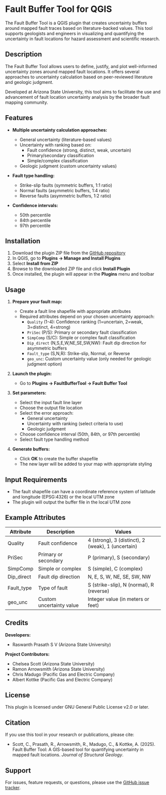 # Fault Buffer Tool for QGIS

The Fault Buffer Tool is a QGIS plugin that creates uncertainty buffers around mapped fault traces based on literature-backed values. This tool supports geologists and engineers in visualizing and quantifying the uncertainty in fault locations for hazard assessment and scientific research.

## Description

The Fault Buffer Tool allows users to define, justify, and plot well-informed uncertainty zones around mapped fault locations. It offers several approaches to uncertainty calculation based on peer-reviewed literature and geologic judgment.

Developed at Arizona State University, this tool aims to facilitate the use and advancement of fault location uncertainty analysis by the broader fault mapping community.

## Features

- **Multiple uncertainty calculation approaches:**
  - General uncertainty (literature-based values)
  - Uncertainty with ranking based on:
    - Fault confidence (strong, distinct, weak, uncertain)
    - Primary/secondary classification
    - Simple/complex classification
  - Geologic judgment (custom uncertainty values)

- **Fault type handling:**
  - Strike-slip faults (symmetric buffers, 1:1 ratio)
  - Normal faults (asymmetric buffers, 1:4 ratio)
  - Reverse faults (asymmetric buffers, 1:2 ratio)

- **Confidence intervals:**
  - 50th percentile
  - 84th percentile
  - 97th percentile

## Installation

1. Download the plugin ZIP file from the [GitHub repository](https://github.com/Raswanth-Prasath/faultbuffertool)
2. In QGIS, go to **Plugins → Manage and Install Plugins**
3. Select **Install from ZIP**
4. Browse to the downloaded ZIP file and click **Install Plugin**
5. Once installed, the plugin will appear in the **Plugins** menu and toolbar

## Usage

1. **Prepare your fault map:**
   - Create a fault line shapefile with appropriate attributes
   - Required attributes depend on your chosen uncertainty approach:
     - `Quality` (1-4): Confidence ranking (1=uncertain, 2=weak, 3=distinct, 4=strong)
     - `PriSec` (P/S): Primary or secondary fault classification
     - `SimpComp` (S/C): Simple or complex fault classification
     - `Dip_direct` (N,S,E,W,NE,SE,SW,NW): Fault dip direction for asymmetric buffers
     - `Fault_type` (S,N,R): Strike-slip, Normal, or Reverse
     - `geo_unc`: Custom uncertainty value (only needed for geologic judgment option)

2. **Launch the plugin:**
   - Go to **Plugins → FaultBufferTool → Fault Buffer Tool**

3. **Set parameters:**
   - Select the input fault line layer
   - Choose the output file location
   - Select the error approach:
     - General uncertainty
     - Uncertainty with ranking (select criteria to use)
     - Geologic judgment
   - Choose confidence interval (50th, 84th, or 97th percentile)
   - Select fault type handling method

4. **Generate buffers:**
   - Click **OK** to create the buffer shapefile
   - The new layer will be added to your map with appropriate styling

## Input Requirements

- The fault shapefile can have a coordinate reference system of latitude and longitude (EPSG:4326) or the local UTM zone
- The plugin will output the buffer file in the local UTM zone

## Example Attributes

| Attribute | Description | Values |
|-----------|-------------|--------|
| Quality | Fault confidence | 4 (strong), 3 (distinct), 2 (weak), 1 (uncertain) |
| PriSec | Primary or secondary | P (primary), S (secondary) |
| SimpComp | Simple or complex | S (simple), C (complex) |
| Dip_direct | Fault dip direction | N, E, S, W, NE, SE, SW, NW |
| Fault_type | Type of fault | S (strike-slip), N (normal), R (reverse) |
| geo_unc | Custom uncertainty value | Integer value (in meters or feet) |

## Credits

**Developers:**
- Raswanth Prasath S V (Arizona State University)

**Project Contributors:**
- Chelsea Scott (Arizona State University)
- Ramon Arrowsmith (Arizona State University)
- Chris Madugo (Pacific Gas and Electric Company)
- Albert Kottke (Pacific Gas and Electric Company)

## License

This plugin is licensed under GNU General Public License v2.0 or later.

## Citation

If you use this tool in your research or publications, please cite:
- Scott, C., Prasath, R., Arrowsmith, R., Madugo, C., & Kottke, A. (2025). Fault Buffer Tool: A GIS-based tool for quantifying uncertainty in mapped fault locations. *Journal of Structural Geology*.

## Support

For issues, feature requests, or questions, please use the [GitHub issue tracker](https://github.com/Raswanth-Prasath/faultbuffertool/issues).